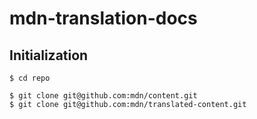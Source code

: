 # mdn-translation-docs

## Initialization

```
$ cd repo

$ git clone git@github.com:mdn/content.git
$ git clone git@github.com:mdn/translated-content.git
```
